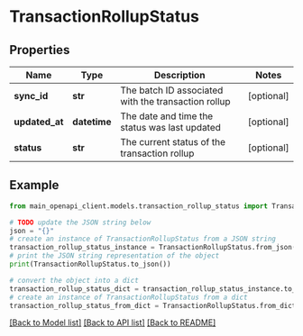 # TransactionRollupStatus


## Properties

Name | Type | Description | Notes
------------ | ------------- | ------------- | -------------
**sync_id** | **str** | The batch ID associated with the transaction rollup | [optional] 
**updated_at** | **datetime** | The date and time the status was last updated | [optional] 
**status** | **str** | The current status of the transaction rollup | [optional] 

## Example

```python
from main_openapi_client.models.transaction_rollup_status import TransactionRollupStatus

# TODO update the JSON string below
json = "{}"
# create an instance of TransactionRollupStatus from a JSON string
transaction_rollup_status_instance = TransactionRollupStatus.from_json(json)
# print the JSON string representation of the object
print(TransactionRollupStatus.to_json())

# convert the object into a dict
transaction_rollup_status_dict = transaction_rollup_status_instance.to_dict()
# create an instance of TransactionRollupStatus from a dict
transaction_rollup_status_from_dict = TransactionRollupStatus.from_dict(transaction_rollup_status_dict)
```
[[Back to Model list]](../README.md#documentation-for-models) [[Back to API list]](../README.md#documentation-for-api-endpoints) [[Back to README]](../README.md)


